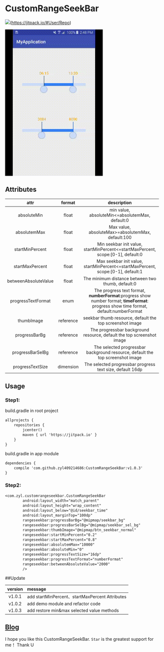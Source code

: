 # CustomRangeSeekBar

![](https://jitpack.io/v/zyl409214686/CustomRangeSeekBar.svg)(https://jitpack.io/#User/Repo)


![效果图](screenshot/test.gif)

## Attributes

|         attr         |  format   |               description                |
| :------------------: | :-------: | :--------------------------------------: |
|     absoluteMin      |   float   | min value, absoluteMin<=absolutemMax, default:0 |
|     absolutemMax     |   float   | Max value, absoluteMax>=absolutemMax, default:100 |
|   startMinPercent    |   float   | Min seekbar init value, startMinPercent<=startMaxPercent, scope:[0-1], default:0 |
|   startMaxPercent    |   float   | Max seekbar init value, startMinPercent<=startMaxPercent, scope:[0-1], default:1 |
| betweenAbsoluteValue |   float   | The minimum distance between two thumb, default:0 |
|  progressTextFormat  |   enum    | The progress text format, **numberFormat**:progress show number format; **timeFormat**: progress show time format, default:numberFormat |
|      thumbImage      | reference | seekbar thumb resource, default the top screenshot image |
|    progressBarBg     | reference | The progressbar background resource, default the top screenshot image |
|   progressBarSelBg   | reference | The selected progressbar background resource, default the top screenshot image |
|   progressTextSize   | dimension | The selected progressbar progress text size, default 16dp |


## Usage

### Step1:
build.gradle in root project
```
allprojects {
    repositories {
        jcenter()
        maven { url 'https://jitpack.io' }
    }
}
```
build.gradle in app module

```
dependencies {
    compile 'com.github.zyl409214686:CustomRangeSeekBar:v1.0.3'
}
```

### Step2:
```
<com.zyl.customrangeseekbar.CustomRangeSeekBar
        android:layout_width="match_parent"
        android:layout_height="wrap_content"
        android:layout_below="@id/seekbar_time"
        android:layout_marginTop="100dp"
        rangeseekbar:progressBarBg="@mipmap/seekbar_bg"
        rangeseekbar:progressBarSelBg="@mipmap/seekbar_sel_bg"
        rangeseekbar:thumbImage="@mipmap/btn_seekbar_normal"
        rangeseekbar:startMinPercent="0.2"
        rangeseekbar:startMaxPercent="0.8"
        rangeseekbar:absolutemMax="10000"
        rangeseekbar:absoluteMin="0"
        rangeseekbar:progressTextSize="16dp"
        rangeseekbar:progressTextFormat="numberFormat"
        rangeseekbar:betweenAbsoluteValue="2000"
        />
```



##Update

| version | message                                  |
| :-----: | :--------------------------------------- |
| v1.0.1  | add startMinPercent、startMaxPercent Attributes |
| v1.0.2  | add demo module and refactor code        |
| v1.0.3  | add restore min&max selected value methods |



##  [Blog](http://zouyulong.com/2017/12/11/android-自定义范围选取控件CustomRangeSeekBar/)



I hope you like this CustomRangeSeekBar. `Star` is the greatest support for me！ Thank U

